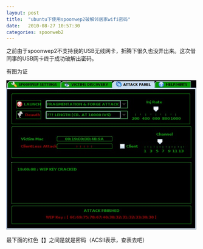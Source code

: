 ```yaml
---
layout: post
title:  "ubuntu下使用spoonwep2破解邻居家wifi密码"
date:   2010-08-27 10:57:30
categories: spoonweb2
---
```


之前由于spoonwep2不支持我的USB无线网卡，折腾下很久也没弄出来。这次借同事的USB网卡终于成功破解出密码。

有图为证

![spoonwep2](/pic/spoonwep2.png)

最下面的红色【】之间是就是密码（ACSII表示，查表去吧）
